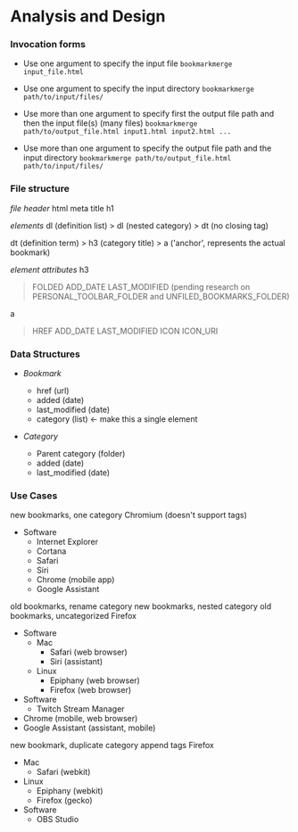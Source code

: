 
# Analysis and Design

### Invocation forms

* Use one argument to specify the input file
  `bookmarkmerge input_file.html`

* Use one argument to specify the input directory
  `bookmarkmerge path/to/input/files/`

* Use more than one argument to specify first the output file path and then the input file(s) (many files)
  `bookmarkmerge path/to/output_file.html input1.html input2.html ...`

* Use more than one argument to specify the output file path and the input directory
  `bookmarkmerge path/to/output_file.html path/to/input/files/`



### File structure

*file header*
html
meta
title
h1

*elements*
dl (definition list)
	> dl (nested category)
    > dt (no closing tag)

dt (definition term)
	> h3 (category title)
	> a ('anchor', represents the actual bookmark)

*element attributes*
h3
  > FOLDED
  > ADD_DATE
  > LAST_MODIFIED
(pending research on PERSONAL_TOOLBAR_FOLDER and UNFILED_BOOKMARKS_FOLDER)

a
  > HREF
  > ADD_DATE
  >	LAST_MODIFIED
  > ICON
  > ICON_URI


### Data Structures
* *Bookmark*
  * href (url)
  * added (date)
  * last_modified (date)
  * category (list) <- make this a single element

* *Category*
  * Parent category (folder)
  * added (date)
  * last_modified (date)


### Use Cases

new bookmarks, one category
Chromium (doesn't support tags)
* Software
  * Internet Explorer
  * Cortana
  * Safari
  * Siri
  * Chrome (mobile app)
  * Google Assistant

old bookmarks, rename category
new bookmarks, nested category
old bookmarks, uncategorized
Firefox
* Software
  * Mac
	* Safari (web browser)
	* Siri (assistant)
  * Linux
    * Epiphany (web browser)
	* Firefox (web browser)
* Software
  * Twitch Stream Manager
* Chrome (mobile, web browser)
* Google Assistant (assistant, mobile)


new bookmark, duplicate category
append tags
Firefox
* Mac
  * Safari (webkit)
* Linux
    * Epiphany (webkit)
	* Firefox (gecko)
* Software
  * OBS Studio

<!--
  old bookmarks, different categories
  Webkit (safari/epiphany)
  * Windows Software
	* url1
	* url2
  * Mac Software
	* url3
	* url4
  * Android apps
	* url5
	* url6
-->
  
